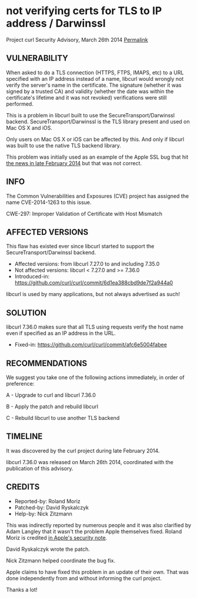 not verifying certs for TLS to IP address / Darwinssl
=====================================================

Project curl Security Advisory, March 26th 2014
[Permalink](https://curl.se/docs/CVE-2014-1263.html)

VULNERABILITY
-------------

When asked to do a TLS connection (HTTPS, FTPS, IMAPS, etc) to a URL
specified with an IP address instead of a name, libcurl would wrongly not
verify the server's name in the certificate. The signature (whether it was
signed by a trusted CA) and validity (whether the date was within the
certificate's lifetime and it was not revoked) verifications were still
performed.

This is a problem in libcurl built to use the SecureTransport/Darwinssl
backend. SecureTransport/Darwinssl is the TLS library present and used on
Mac OS X and iOS.

Only users on Mac OS X or iOS can be affected by this. And only if libcurl
was built to use the native TLS backend library.

This problem was initially used as an example of the Apple SSL bug that hit
[the news in late February
2014](https://www.imperialviolet.org/2014/02/22/applebug.html) but that was
not correct.

INFO
----

The Common Vulnerabilities and Exposures (CVE) project has assigned the name
CVE-2014-1263 to this issue.

CWE-297: Improper Validation of Certificate with Host Mismatch

AFFECTED VERSIONS
-----------------

This flaw has existed ever since libcurl started to support the
SecureTransport/Darwinssl backend.

- Affected versions: from libcurl 7.27.0 to and including 7.35.0
- Not affected versions: libcurl < 7.27.0 and >= 7.36.0
- Introduced-in: https://github.com/curl/curl/commit/6d1ea388cbd9de7f2a944a0

libcurl is used by many applications, but not always advertised as such!

SOLUTION
------------

libcurl 7.36.0 makes sure that all TLS using requests verify the host name
even if specified as an IP address in the URL.

- Fixed-in: https://github.com/curl/curl/commit/afc6e5004fabee

RECOMMENDATIONS
---------------

We suggest you take one of the following actions immediately, in order of
preference:

 A - Upgrade to curl and libcurl 7.36.0

 B - Apply the patch and rebuild libcurl

 C - Rebuild libcurl to use another TLS backend

TIMELINE
---------

It was discovered by the curl project during late February 2014.

libcurl 7.36.0 was released on March 26th 2014, coordinated with the
publication of this advisory.

CREDITS
-------

- Reported-by: Roland Moriz
- Patched-by: David Ryskalczyk
- Help-by: Nick Zitzmann

This was indirectly reported by numerous people and it was also clarified by
Adam Langley that it wasn't the problem Apple themselves fixed. Roland Moriz
is credited [in Apple's security
note](https://support.apple.com/en-us/HT202932).

David Ryskalczyk wrote the patch.

Nick Zitzmann helped coordinate the bug fix.

Apple claims to have fixed this problem in an update of their own. That was
done independently from and without informing the curl project.

Thanks a lot!
